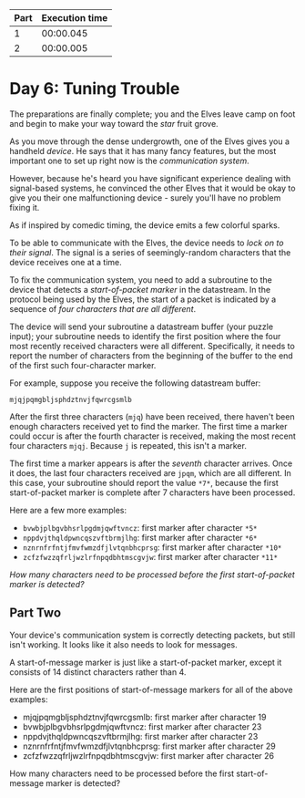 | Part | Execution time |
|------|----------------|
| 1    | 00:00.045      |
| 2    | 00:00.005      |

# Day 6: Tuning Trouble

The preparations are finally complete; you and the Elves leave camp on foot and begin to make your way toward the *star*
fruit grove.

As you move through the dense undergrowth, one of the Elves gives you a handheld *device*. He says that it has many
fancy features, but the most important one to set up right now is the *communication system*.

However, because he's heard you have significant experience dealing with signal-based systems, he convinced the other
Elves that it would be okay to give you their one malfunctioning device - surely you'll have no problem fixing it.

As if inspired by comedic timing, the device emits a few colorful sparks.

To be able to communicate with the Elves, the device needs to *lock on to their signal*. The signal is a series of
seemingly-random characters that the device receives one at a time.

To fix the communication system, you need to add a subroutine to the device that detects a *start-of-packet marker* in
the datastream. In the protocol being used by the Elves, the start of a packet is indicated by a sequence of *four
characters that are all different*.

The device will send your subroutine a datastream buffer (your puzzle input); your subroutine needs to identify the
first position where the four most recently received characters were all different. Specifically, it needs to report the
number of characters from the beginning of the buffer to the end of the first such four-character marker.

For example, suppose you receive the following datastream buffer:

```
mjqjpqmgbljsphdztnvjfqwrcgsmlb
```

After the first three characters (`mjq`) have been received, there haven't been enough characters received yet to find
the marker. The first time a marker could occur is after the fourth character is received, making the most recent four
characters `mjqj`. Because `j` is repeated, this isn't a marker.

The first time a marker appears is after the *seventh* character arrives. Once it does, the last four characters
received are `jpqm`, which are all different. In this case, your subroutine should report the value `*7*`, because the
first start-of-packet marker is complete after 7 characters have been processed.

Here are a few more examples:

* `bvwbjplbgvbhsrlpgdmjqwftvncz`: first marker after character `*5*`
* `nppdvjthqldpwncqszvftbrmjlhg`: first marker after character `*6*`
* `nznrnfrfntjfmvfwmzdfjlvtqnbhcprsg`: first marker after character `*10*`
* `zcfzfwzzqfrljwzlrfnpqdbhtmscgvjw`: first marker after character `*11*`

*How many characters need to be processed before the first start-of-packet marker is detected?*

## Part Two

Your device's communication system is correctly detecting packets, but still isn't working. It looks like it also needs
to look for messages.

A start-of-message marker is just like a start-of-packet marker, except it consists of 14 distinct characters rather
than 4.

Here are the first positions of start-of-message markers for all of the above examples:

- mjqjpqmgbljsphdztnvjfqwrcgsmlb: first marker after character 19
- bvwbjplbgvbhsrlpgdmjqwftvncz: first marker after character 23
- nppdvjthqldpwncqszvftbrmjlhg: first marker after character 23
- nznrnfrfntjfmvfwmzdfjlvtqnbhcprsg: first marker after character 29
- zcfzfwzzqfrljwzlrfnpqdbhtmscgvjw: first marker after character 26

How many characters need to be processed before the first start-of-message marker is detected?
